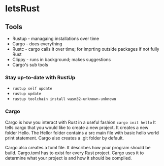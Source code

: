 # letsRust

## Tools
* Rustup - managaing installations over time
* Cargo - does everything
* Rustc - cargo calls it over time; for imprting outside packages if not fully Rust
* Clippy - runs in background; makes suggestions
* Cargo's sub tools

### Stay up-to-date with RustUp

* `rustup self update`
* `rustup update`
* `rustup toolchain install wasm32-unknown-unknown`

### Cargo
Cargo is how you interact with Rust in a useful fashion
``` cargo init hello ```
It tells cargo that you would like to create a new project. It creates a new folder Hello. The Hellor folder contains a src main file with basic hello world print statement. Cargo also creates a .git folder by default.

Cargo also creates a toml file. It describes how your program should be build. Cargo.toml has to exist for every Rust project. Cargo uses it to determine what your project is and how it should be compiled.

